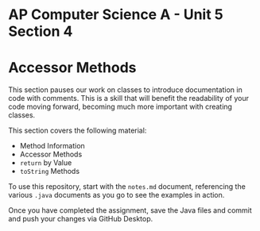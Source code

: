 # AP Computer Science A - Unit 5 Section 4

# Accessor Methods

This section pauses our work on classes to introduce documentation in code with comments. This is a skill that will benefit the readability of your code moving forward, becoming much more important with creating classes.

This section covers the following material:

- Method Information
- Accessor Methods
- `return` by Value
- `toString` Methods

To use this repository, start with the `notes.md` document, referencing the various `.java` documents as you go to see the examples in action.

Once you have completed the assignment, save the Java files and commit and push your changes via GitHub Desktop.
